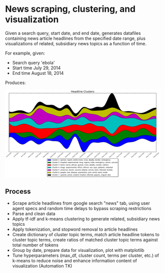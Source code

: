 # News scraping, clustering, and visualization

Given a search query, start date, and end date, generates datafiles containing news article headlines from the specified date range, plus visualizations of related, subsidiary news topics as a function of time.

For example, given:
- Search query 'ebola'
- Start time July 29, 2014
- End time August 18, 2014

Produces:

<img src="ebola_streamgraph1.png">


## Process

- Scrape article headlines from google search "news" tab, using user agent specs and random time delays to bypass scraping restrictions
- Parse and clean data
- Apply tf-idf and k-means clustering to generate related, subsidiary news topics
- Apply tokenization, and stopword removal to article headlines
- Create dictionary of cluster topic terms, match article headline tokens to cluster topic terms, create ratios of matched cluster topic terms against total number of tokens
- Group by date, prepare data for visualization, plot with matplotlib
- Tune hyperparameters (max_df, cluster count, terms per cluster, etc.) of k-means to reduce noise and enhance information content of visualization (Automation TK)
